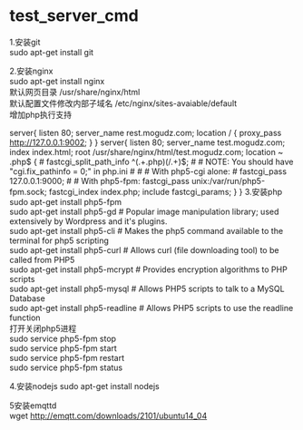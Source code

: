 # test_server_cmd  
1.安装git  
sudo apt-get install git    

2.安装nginx   
sudo apt-get install nginx    
默认网页目录  /usr/share/nginx/html    
默认配置文件修改内部子域名  /etc/nginx/sites-avaiable/default    
增加php执行支持

server{
        listen 80;
        server_name rest.mogudz.com;
        location / {
                proxy_pass http://127.0.0.1:9002;
        }
}
server{
        listen 80;
        server_name test.mogudz.com;
        index index.html;
        root /usr/share/nginx/html/test.mogudz.com;
        location ~ \.php$ {
        #       fastcgi_split_path_info ^(.+\.php)(/.+)$;
        #       # NOTE: You should have "cgi.fix_pathinfo = 0;" in php.ini
        #
        #       # With php5-cgi alone:
        #       fastcgi_pass 127.0.0.1:9000;
        #       # With php5-fpm:
                fastcgi_pass unix:/var/run/php5-fpm.sock;
                fastcgi_index index.php;
                include fastcgi_params;
        }
}
3.安装php  
sudo apt-get install php5-fpm  
sudo apt-get install php5-gd  # Popular image manipulation library; used extensively by Wordpress and it's plugins.  
sudo apt-get install php5-cli   # Makes the php5 command available to the terminal for php5 scripting  
sudo apt-get install php5-curl    # Allows curl (file downloading tool) to be called from PHP5  
sudo apt-get install php5-mcrypt   # Provides encryption algorithms to PHP scripts  
sudo apt-get install php5-mysql   # Allows PHP5 scripts to talk to a MySQL Database  
sudo apt-get install php5-readline  # Allows PHP5 scripts to use the readline function  
打开关闭php5进程  
sudo service php5-fpm stop  
sudo service php5-fpm start  
sudo service php5-fpm restart  
sudo service php5-fpm status  

4.安装nodejs
sudo apt-get install nodejs

5安装emqttd      
wget http://emqtt.com/downloads/2101/ubuntu14_04

